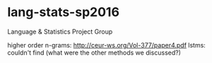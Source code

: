 # lang-stats-sp2016
Language &amp; Statistics Project Group

higher order n-grams: http://ceur-ws.org/Vol-377/paper4.pdf
lstms: couldn't find
(what were the other methods we discussed?)
